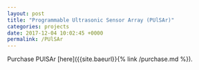 ```yaml
---
layout: post
title: "Programmable Ultrasonic Sensor Array (PUlSAr)"
categories: projects
date: 2017-12-04 10:02:45 +0000
permalink: /PUlSAr
---
```


Purchase PUlSAr [here]({{site.baeurl}}{% link /purchase.md %}).
